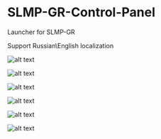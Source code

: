 # SLMP-GR-Control-Panel
Launcher for SLMP-GR

Support Russian\English localization

![alt text](https://i.imgur.com/L5gyYaH.jpg)

![alt text](https://i.imgur.com/3enTIkT.jpg)

![alt text](https://i.imgur.com/mgdS62m.jpg)

![alt text](https://i.imgur.com/LSg5h3H.jpg)

![alt text](https://i.imgur.com/0GFErxb.jpg)

![alt text](https://i.imgur.com/Bm2bETT.jpg)
